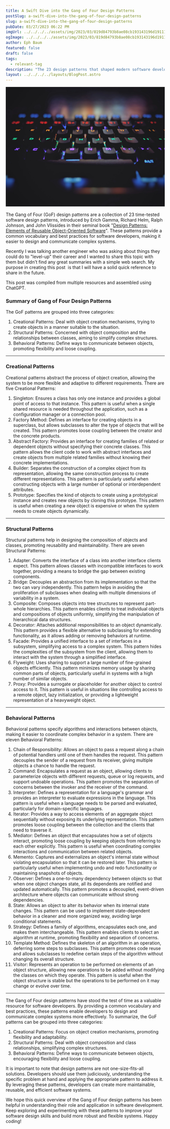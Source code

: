 ```yaml
---
title: A Swift Dive into the Gang of Four Design Patterns
postSlug: a-swift-dive-into-the-gang-of-four-design-patterns
slug: a-swift-dive-into-the-gang-of-four-design-patterns
pubDate: 03/27/2023 06:22 PM
imgUrl: ../../../../assets/img/2023/03/819d84793b8ae08cb193143196d191119f92e948.jpeg
ogImage: ../../../../assets/img/2023/03/819d84793b8ae08cb193143196d191119f92e948.jpeg
author: Eph Baum
featured: false
draft: false
tags:
  - relevant-tag
description: "The 23 design patterns that shaped modern software development—a comprehensive guide to the Gang of Four patterns. From Singleton to Visitor, learn when and how to apply these time-tested solutions to build more maintainable, flexible code."
layout: ../../../../layouts/BlogPost.astro
---
```


![Featured Image](../../../../assets/img/2023/03/819d84793b8ae08cb193143196d191119f92e948.jpeg)

The Gang of Four (GoF) design patterns are a collection of 23 time-tested software design patterns, introduced by Erich Gamma, Richard Helm, Ralph Johnson, and John Vlissides in their seminal book "[Design Patterns: Elements of Reusable Object-Oriented Software](https://www.goodreads.com/book/show/85009.Design_Patterns)". These patterns provide a common vocabulary and best practices for software developers, making it easier to design and communicate complex systems.

Recently I was talking another engineer who was asking about things they could do to "level-up" their career and I wanted to share this topic with them but didn't find any great summaries with a simple web search. My purpose in creating this post  is that I will have a solid quick reference to share in the future.

This post was compiled from multiple resources and assembled using ChatGPT.

### Summary of Gang of Four Design Patterns

The GoF patterns are grouped into three categories:

1. Creational Patterns: Deal with object creation mechanisms, trying to create objects in a manner suitable to the situation.
2. Structural Patterns: Concerned with object composition and the relationships between classes, aiming to simplify complex structures.
3. Behavioral Patterns: Define ways to communicate between objects, promoting flexibility and loose coupling.

* * *

### Creational Patterns

Creational patterns abstract the process of object creation, allowing the system to be more flexible and adaptive to different requirements. There are five Creational Patterns:

1. Singleton: Ensures a class has only one instance and provides a global point of access to that instance. This pattern is useful when a single shared resource is needed throughout the application, such as a configuration manager or a connection pool.
2. Factory Method: Defines an interface for creating objects in a superclass, but allows subclasses to alter the type of objects that will be created. This pattern promotes loose coupling between the creator and the concrete products.
3. Abstract Factory: Provides an interface for creating families of related or dependent objects without specifying their concrete classes. This pattern allows the client code to work with abstract interfaces and create objects from multiple related families without knowing their concrete implementations.
4. Builder: Separates the construction of a complex object from its representation, allowing the same construction process to create different representations. This pattern is particularly useful when constructing objects with a large number of optional or interdependent attributes.
5. Prototype: Specifies the kind of objects to create using a prototypical instance and creates new objects by cloning this prototype. This pattern is useful when creating a new object is expensive or when the system needs to create objects dynamically.

* * *

### Structural Patterns

Structural patterns help in designing the composition of objects and classes, promoting reusability and maintainability. There are seven Structural Patterns:

1. Adapter: Converts the interface of a class into another interface clients expect. This pattern allows classes with incompatible interfaces to work together, providing a means to bridge the gap between existing components.
2. Bridge: Decouples an abstraction from its implementation so that the two can vary independently. This pattern helps in avoiding the proliferation of subclasses when dealing with multiple dimensions of variability in a system.
3. Composite: Composes objects into tree structures to represent part-whole hierarchies. This pattern enables clients to treat individual objects and compositions of objects uniformly, simplifying the manipulation of hierarchical data structures.
4. Decorator: Attaches additional responsibilities to an object dynamically. This pattern provides a flexible alternative to subclassing for extending functionality, as it allows adding or removing behaviors at runtime.
5. Facade: Provides a unified interface to a set of interfaces in a subsystem, simplifying access to a complex system. This pattern hides the complexities of the subsystem from the client, allowing them to interact with the system through a simplified interface.
6. Flyweight: Uses sharing to support a large number of fine-grained objects efficiently. This pattern minimizes memory usage by sharing common parts of objects, particularly useful in systems with a high number of similar objects.
7. Proxy: Provides a surrogate or placeholder for another object to control access to it. This pattern is useful in situations like controlling access to a remote object, lazy initialization, or providing a lightweight representation of a heavyweight object.

* * *

### Behavioral Patterns

Behavioral patterns specify algorithms and interactions between objects, making it easier to coordinate complex behavior in a system. There are eleven Behavioral Patterns:

1. Chain of Responsibility: Allows an object to pass a request along a chain of potential handlers until one of them handles the request. This pattern decouples the sender of a request from its receiver, giving multiple objects a chance to handle the request.
2. Command: Encapsulates a request as an object, allowing clients to parameterize objects with different requests, queue or log requests, and support undoable operations. This pattern promotes the separation of concerns between the invoker and the receiver of the command.
3. Interpreter: Defines a representation for a language's grammar and provides an interpreter to evaluate expressions in the language. This pattern is useful when a language needs to be parsed and evaluated, particularly for domain-specific languages.
4. Iterator: Provides a way to access elements of an aggregate object sequentially without exposing its underlying representation. This pattern promotes loose coupling between the collection and the clients that need to traverse it.
5. Mediator: Defines an object that encapsulates how a set of objects interact, promoting loose coupling by keeping objects from referring to each other explicitly. This pattern is useful when coordinating complex interactions and communication between related objects.
6. Memento: Captures and externalizes an object's internal state without violating encapsulation so that it can be restored later. This pattern is particularly useful when implementing undo and redo functionality or maintaining snapshots of objects.
7. Observer: Defines a one-to-many dependency between objects so that when one object changes state, all its dependents are notified and updated automatically. This pattern promotes a decoupled, event-driven architecture where objects can communicate without strong dependencies.
8. State: Allows an object to alter its behavior when its internal state changes. This pattern can be used to implement state-dependent behavior in a cleaner and more organized way, avoiding large conditional statements.
9. Strategy: Defines a family of algorithms, encapsulates each one, and makes them interchangeable. This pattern enables clients to select an algorithm at runtime, promoting flexibility and separation of concerns.
10. Template Method: Defines the skeleton of an algorithm in an operation, deferring some steps to subclasses. This pattern promotes code reuse and allows subclasses to redefine certain steps of the algorithm without changing its overall structure.
11. Visitor: Represents an operation to be performed on elements of an object structure, allowing new operations to be added without modifying the classes on which they operate. This pattern is useful when the object structure is stable but the operations to be performed on it may change or evolve over time.

* * *

The Gang of Four design patterns have stood the test of time as a valuable resource for software developers. By providing a common vocabulary and best practices, these patterns enable developers to design and communicate complex systems more effectively. To summarize, the GoF patterns can be grouped into three categories:

1. Creational Patterns: Focus on object creation mechanisms, promoting flexibility and adaptability.
2. Structural Patterns: Deal with object composition and class relationships, simplifying complex structures.
3. Behavioral Patterns: Define ways to communicate between objects, encouraging flexibility and loose coupling.

It is important to note that design patterns are not one-size-fits-all solutions. Developers should use them judiciously, understanding the specific problem at hand and applying the appropriate pattern to address it. By leveraging these patterns, developers can create more maintainable, reusable, and efficient software systems.

We hope this quick overview of the Gang of Four design patterns has been helpful in understanding their role and application in software development. Keep exploring and experimenting with these patterns to improve your software design skills and build more robust and flexible systems. Happy coding!
